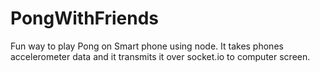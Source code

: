 PongWithFriends
===============

Fun way to play Pong on Smart phone using node. It takes phones accelerometer data and it transmits it over socket.io to computer screen. 

